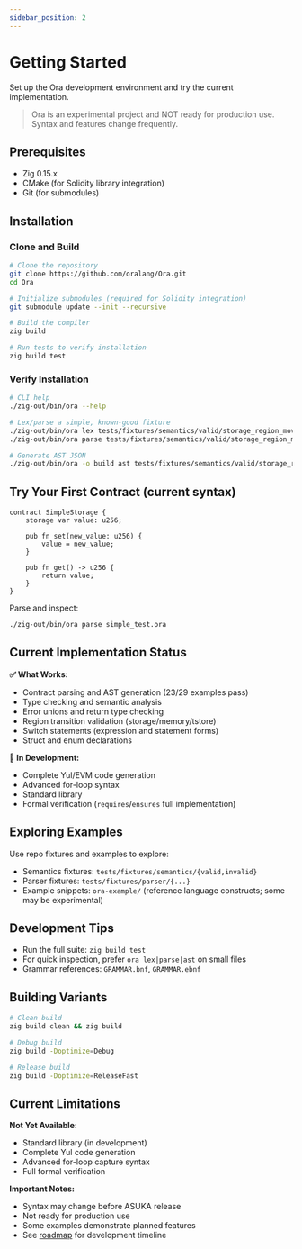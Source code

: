 ```yaml
---
sidebar_position: 2
---
```


# Getting Started

Set up the Ora development environment and try the current implementation.

> Ora is an experimental project and NOT ready for production use. Syntax and features change frequently.

## Prerequisites

- Zig 0.15.x
- CMake (for Solidity library integration)
- Git (for submodules)

## Installation

### Clone and Build

```bash
# Clone the repository
git clone https://github.com/oralang/Ora.git
cd Ora

# Initialize submodules (required for Solidity integration)
git submodule update --init --recursive

# Build the compiler
zig build

# Run tests to verify installation
zig build test
```

### Verify Installation

```bash
# CLI help
./zig-out/bin/ora --help

# Lex/parse a simple, known-good fixture
./zig-out/bin/ora lex tests/fixtures/semantics/valid/storage_region_moves.ora
./zig-out/bin/ora parse tests/fixtures/semantics/valid/storage_region_moves.ora

# Generate AST JSON
./zig-out/bin/ora -o build ast tests/fixtures/semantics/valid/storage_region_moves.ora
```

## Try Your First Contract (current syntax)

```ora
contract SimpleStorage {
    storage var value: u256;

    pub fn set(new_value: u256) {
        value = new_value;
    }

    pub fn get() -> u256 {
        return value;
    }
}
```

Parse and inspect:

```bash
./zig-out/bin/ora parse simple_test.ora
```

## Current Implementation Status

**✅ What Works:**
- Contract parsing and AST generation (23/29 examples pass)
- Type checking and semantic analysis
- Error unions and return type checking
- Region transition validation (storage/memory/tstore)
- Switch statements (expression and statement forms)
- Struct and enum declarations

**🚧 In Development:**
- Complete Yul/EVM code generation
- Advanced for-loop syntax
- Standard library
- Formal verification (`requires`/`ensures` full implementation)

## Exploring Examples

Use repo fixtures and examples to explore:

- Semantics fixtures: `tests/fixtures/semantics/{valid,invalid}`
- Parser fixtures: `tests/fixtures/parser/{...}`
- Example snippets: `ora-example/` (reference language constructs; some may be experimental)

## Development Tips

- Run the full suite: `zig build test`
- For quick inspection, prefer `ora lex|parse|ast` on small files
- Grammar references: `GRAMMAR.bnf`, `GRAMMAR.ebnf`

## Building Variants

```bash
# Clean build
zig build clean && zig build

# Debug build
zig build -Doptimize=Debug

# Release build
zig build -Doptimize=ReleaseFast
```

## Current Limitations

**Not Yet Available:**
- Standard library (in development)
- Complete Yul code generation
- Advanced for-loop capture syntax
- Full formal verification

**Important Notes:**
- Syntax may change before ASUKA release
- Not ready for production use
- Some examples demonstrate planned features
- See [roadmap](./roadmap-to-asuka.md) for development timeline 